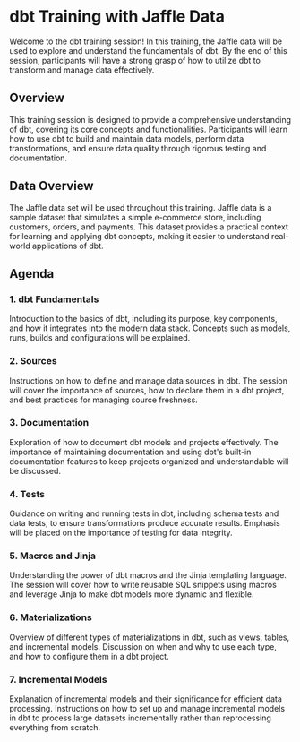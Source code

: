 # dbt Training with Jaffle Data
Welcome to the dbt training session! 
In this training, the Jaffle data will be used to explore and understand 
the fundamentals of dbt. By the end of this session, 
participants will have a strong grasp of how to utilize dbt to transform 
and manage data effectively.

## Overview
This training session is designed to provide a comprehensive understanding 
of dbt, covering its core concepts and functionalities. Participants will 
learn how to use dbt to build and maintain data models, perform data 
transformations, and ensure data quality through rigorous testing and documentation.

## Data Overview
The Jaffle data set will be used throughout this training. Jaffle data is a 
sample dataset that simulates a simple e-commerce store, including customers, 
orders, and payments. This dataset provides a practical context for learning 
and applying dbt concepts, making it easier to understand real-world applications of dbt.

## Agenda

### 1. dbt Fundamentals
Introduction to the basics of dbt, including its purpose, key components, and 
how it integrates into the modern data stack. Concepts such as models, runs, builds and 
configurations will be explained.

### 2. Sources
Instructions on how to define and manage data sources in dbt. The session will 
cover the importance of sources, how to declare them in a dbt project, and best 
practices for managing source freshness.

### 3. Documentation
Exploration of how to document dbt models and projects effectively. The 
importance of maintaining documentation and using dbt's built-in documentation 
features to keep projects organized and understandable will be discussed.

### 4. Tests
Guidance on writing and running tests in dbt, including schema tests and data tests, 
to ensure transformations produce accurate results. Emphasis will be placed on the 
importance of testing for data integrity.

### 5. Macros and Jinja
Understanding the power of dbt macros and the Jinja templating language. The 
session will cover how to write reusable SQL snippets using macros and leverage 
Jinja to make dbt models more dynamic and flexible.

### 6. Materializations
Overview of different types of materializations in dbt, such as views, tables, 
and incremental models. Discussion on when and why to use each type, and how to 
configure them in a dbt project.

### 7. Incremental Models
Explanation of incremental models and their significance for efficient data processing. 
Instructions on how to set up and manage incremental models in dbt to process large 
datasets incrementally rather than reprocessing everything from scratch.